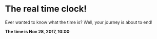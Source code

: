 # The real time clock!

Ever wanted to know what the time is? Well, your journey is about to end!

**The time is Nov 28, 2017, 10:00**